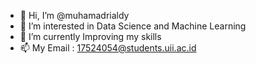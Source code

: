 - 👋 Hi, I’m @muhamadrialdy
- 👀 I’m interested in Data Science and Machine Learning
- 🌱 I’m currently Improving my skills
- 📫 My Email : 17524054@students.uii.ac.id

<!---
<<<<<<<<<<<<<<<<<<<<<<<<<THANK YOU!>>>>>>>>>>>>>>>>>>>>>>>>>>>>>>>>>>
--->
